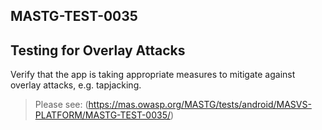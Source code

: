 ##  MASTG-TEST-0035

## Testing for Overlay Attacks

Verify that the app is taking appropriate measures to mitigate against overlay attacks, e.g. tapjacking.

> Please see: (https://mas.owasp.org/MASTG/tests/android/MASVS-PLATFORM/MASTG-TEST-0035/)